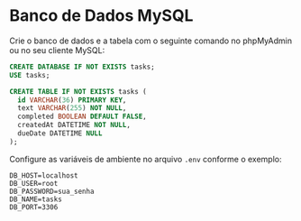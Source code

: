 # Banco de Dados MySQL

Crie o banco de dados e a tabela com o seguinte comando no phpMyAdmin ou no seu cliente MySQL:

```sql
CREATE DATABASE IF NOT EXISTS tasks;
USE tasks;

CREATE TABLE IF NOT EXISTS tasks (
  id VARCHAR(36) PRIMARY KEY,
  text VARCHAR(255) NOT NULL,
  completed BOOLEAN DEFAULT FALSE,
  createdAt DATETIME NOT NULL,
  dueDate DATETIME NULL
);
```

Configure as variáveis de ambiente no arquivo `.env` conforme o exemplo:

```
DB_HOST=localhost
DB_USER=root
DB_PASSWORD=sua_senha
DB_NAME=tasks
DB_PORT=3306
``` 